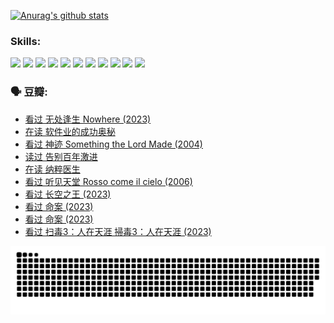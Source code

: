 
[![Anurag's github stats](https://github-readme-stats.vercel.app/api?username=w940853815)](https://github.com/anuraghazra/github-readme-stats)

### Skills:

<code><img height="32" src="https://cdn.jsdelivr.net/npm/simple-icons@v5/icons/python.svg"></code>
<code><img height="32" src="https://cdn.jsdelivr.net/npm/simple-icons@v5/icons/javascript.svg"></code>
<code><img height="32" src="https://cdn.jsdelivr.net/npm/simple-icons@v5/icons/django.svg"></code>
<code><img height="32" src="https://cdn.jsdelivr.net/npm/simple-icons@v5/icons/flask.svg"></code>
<code><img height="32" src="https://cdn.jsdelivr.net/npm/simple-icons@v5/icons/vuetify.svg"></code>
<code><img height="32" src="https://cdn.jsdelivr.net/npm/simple-icons@v5/icons/git.svg"></code>
<code><img height="32" src="https://cdn.jsdelivr.net/npm/simple-icons@v5/icons/docker.svg"></code>
<code><img height="32" src="https://cdn.jsdelivr.net/npm/simple-icons@v5/icons/postgresql.svg"></code>
<code><img height="32" src="https://cdn.jsdelivr.net/npm/simple-icons@v5/icons/elasticsearch.svg"></code>
<code><img height="32" src="https://cdn.jsdelivr.net/npm/simple-icons@v5/icons/macos.svg"></code>
<code><img height="32" src="https://cdn.jsdelivr.net/npm/simple-icons@v5/icons/linux.svg"></code>

### 🗣 豆瓣:

<!-- DOUBAN-ACTIVITIES:START -->
- [看过 无处逢生 Nowhere‎ (2023)](https://www.douban.com/people/136069238/status/4416454713/?_i=98747261)
- [在读 软件业的成功奥秘](https://www.douban.com/people/136069238/status/4414815312/?_i=98747261)
- [看过 神迹 Something the Lord Made‎ (2004)](https://www.douban.com/people/136069238/status/4409691983/?_i=98747261)
- [读过 告别百年激进](https://www.douban.com/people/136069238/status/4406414036/?_i=98747261)
- [在读 纳粹医生](https://www.douban.com/people/136069238/status/4406413750/?_i=98747261)
- [看过 听见天堂 Rosso come il cielo‎ (2006)](https://www.douban.com/people/136069238/status/4401902014/?_i=98747261)
- [看过 长空之王‎ (2023)](https://www.douban.com/people/136069238/status/4397459053/?_i=98747261)
- [看过 命案‎ (2023)](https://www.douban.com/people/136069238/status/4395718336/?_i=98747261)
- [看过 命案‎ (2023)](https://www.douban.com/people/136069238/status/4395718257/?_i=98747261)
- [看过 扫毒3：人在天涯 掃毒3：人在天涯‎ (2023)](https://www.douban.com/people/136069238/status/4394601730/?_i=98747261)
<!-- DOUBAN-ACTIVITIES:END -->


![Snake animation](https://raw.githubusercontent.com/w940853815/w940853815/output/github-contribution-grid-snake.svg)

<!--
**w940853815/w940853815** is a ✨ _special_ ✨ repository because its `README.md` (this file) appears on your GitHub profile.

Here are some ideas to get you started:

- 🔭 I’m currently working on ...
- 🌱 I’m currently learning ...
- 👯 I’m looking to collaborate on ...
- 🤔 I’m looking for help with ...
- 💬 Ask me about ...
- 📫 How to reach me: ...
- 😄 Pronouns: ...
- ⚡ Fun fact: ...
-->

